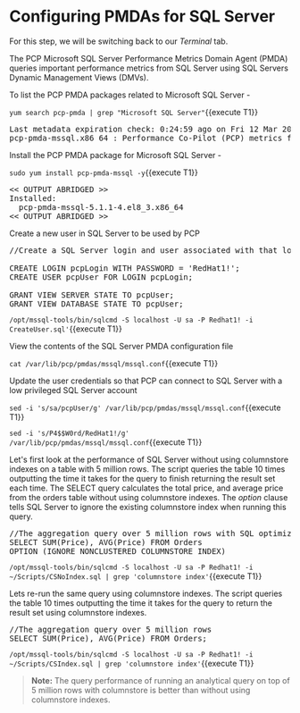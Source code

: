 # Configuring PMDAs for SQL Server

For this step, we will be switching back to our *Terminal* tab. 

The PCP Microsoft SQL Server Performance Metrics Domain Agent (PMDA) queries important performance metrics from SQL Server using SQL Servers Dynamic Management Views (DMVs).

To list the PCP PMDA packages related to Microsoft SQL Server -

`yum search pcp-pmda | grep "Microsoft SQL Server"`{{execute T1}}

<pre class="file">
Last metadata expiration check: 0:24:59 ago on Fri 12 Mar 2021 09:20:29 AM EST.
pcp-pmda-mssql.x86_64 : Performance Co-Pilot (PCP) metrics for Microsoft SQL Server
</pre>

Install the PCP PMDA package for Microsoft SQL Server - 

`sudo yum install pcp-pmda-mssql -y`{{execute T1}}

<pre class="file">
<< OUTPUT ABRIDGED >>
Installed:
  pcp-pmda-mssql-5.1.1-4.el8_3.x86_64                                                                 
<< OUTPUT ABRIDGED >>
</pre>

Create a new user in SQL Server to be used by PCP

<pre class="file">
//Create a SQL Server login and user associated with that login. Grant VIEW SERVER STATE AND VIEW DATABASE STATE permissions to the user

CREATE LOGIN pcpLogin WITH PASSWORD = 'RedHat1!';
CREATE USER pcpUser FOR LOGIN pcpLogin;  

GRANT VIEW SERVER STATE TO pcpUser;
GRANT VIEW DATABASE STATE TO pcpUser;
</pre>

`/opt/mssql-tools/bin/sqlcmd -S localhost -U sa -P Redhat1! -i CreateUser.sql'`{{execute T1}}

View the contents of the SQL Server PMDA configuration file 

`cat /var/lib/pcp/pmdas/mssql/mssql.conf`{{execute T1}}

Update the user credentials so that PCP can connect to SQL Server with a low privileged SQL Server account 

`sed -i 's/sa/pcpUser/g' /var/lib/pcp/pmdas/mssql/mssql.conf`{{execute T1}}

`sed -i 's/P4$$W0rd/RedHat1!/g' /var/lib/pcp/pmdas/mssql/mssql.conf`{{execute T1}}


Let's first look at the performance of SQL Server without using columnstore indexes on a table with 5 million rows. The script queries the table 10 times outputting the time it takes for the query to finish returning the result set each time. The SELECT query calculates the total price, and average price from the orders table without using columnstore indexes. The *option* clause tells SQL Server to ignore the existing columnstore index when running this query.

<pre class="file">
//The aggregation query over 5 million rows with SQL optimizer option to ignore columnstore index
SELECT SUM(Price), AVG(Price) FROM Orders 
OPTION (IGNORE_NONCLUSTERED_COLUMNSTORE_INDEX)
</pre>

`/opt/mssql-tools/bin/sqlcmd -S localhost -U sa -P Redhat1! -i ~/Scripts/CSNoIndex.sql | grep 'columnstore index'`{{execute T1}}

Lets re-run the same query using columnstore indexes. The script queries the table 10 times outputting the time it takes for the query to return the result set using columnstore indexes.

<pre class="file">
//The aggregation query over 5 million rows
SELECT SUM(Price), AVG(Price) FROM Orders;
</pre>

`/opt/mssql-tools/bin/sqlcmd -S localhost -U sa -P Redhat1! -i ~/Scripts/CSIndex.sql | grep 'columnstore index'`{{execute T1}}

>**Note:** The query performance of running an analytical query on top of 5 million rows with columnstore is better than without using columnstore indexes. 
